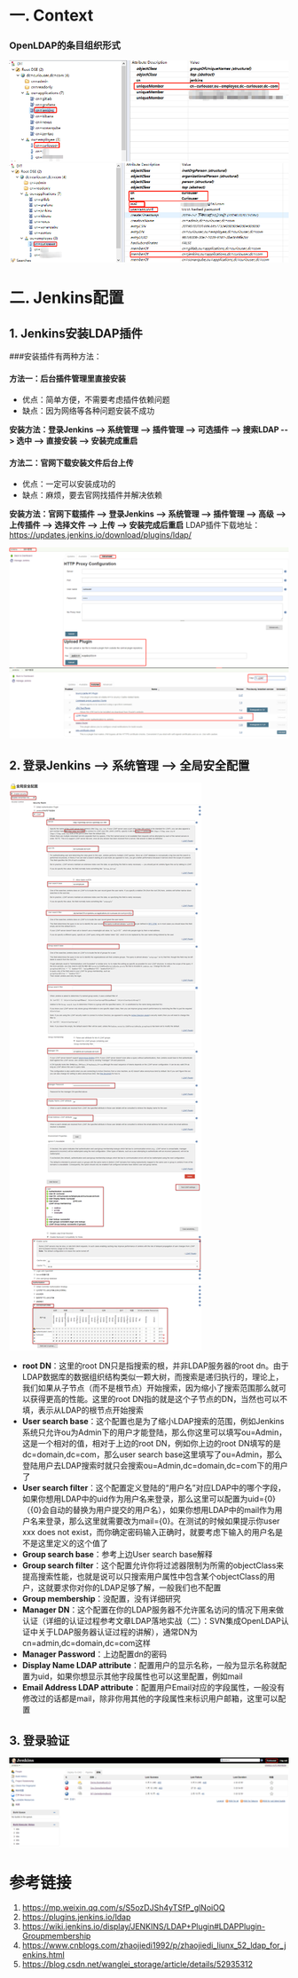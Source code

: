 # 一. Context

### OpenLDAP的条目组织形式

![](/assets/ldap-Jenkins对接LDAP-1.png)
![](/assets/ldap-Jenkins对接LDAP-2.png)

# 二. Jenkins配置

## 1. Jenkins安装LDAP插件

###安装插件有两种方法：

#### 方法一：后台插件管理里直接安装
- 优点：简单方便，不需要考虑插件依赖问题
- 缺点：因为网络等各种问题安装不成功

**安装方法：登录Jenkins --> 系统管理 --> 插件管理 --> 可选插件 --> 搜索LDAP --> 选中 --> 直接安装 --> 安装完成重启**

#### 方法二：官网下载安装文件后台上传
- 优点：一定可以安装成功的
- 缺点：麻烦，要去官网找插件并解决依赖

**安装方法：官网下载插件 --> 登录Jenkins --> 系统管理 --> 插件管理 --> 高级 --> 上传插件 --> 选择文件 --> 上传 --> 安装完成后重启**
LDAP插件下载地址：https://updates.jenkins.io/download/plugins/ldap/

![](/assets/ldap-Jenkins对接LDAP-3.png)
![](/assets/ldap-Jenkins对接LDAP-4.png)

## 2. 登录Jenkins --> 系统管理 --> 全局安全配置

![](/assets/ldap-Jenkins对接LDAP-5.png)

- **root DN**：这里的root DN只是指搜索的根，并非LDAP服务器的root dn。由于LDAP数据库的数据组织结构类似一颗大树，而搜索是递归执行的，理论上，我们如果从子节点（而不是根节点）开始搜索，因为缩小了搜索范围那么就可以获得更高的性能。这里的root DN指的就是这个子节点的DN，当然也可以不填，表示从LDAP的根节点开始搜索
- **User search base**：这个配置也是为了缩小LDAP搜索的范围，例如Jenkins系统只允许ou为Admin下的用户才能登陆，那么你这里可以填写ou=Admin，这是一个相对的值，相对于上边的root DN，例如你上边的root DN填写的是dc=domain,dc=com，那么user search base这里填写了ou=Admin，那么登陆用户去LDAP搜索时就只会搜索ou=Admin,dc=domain,dc=com下的用户了
- **User search filter**：这个配置定义登陆的“用户名”对应LDAP中的哪个字段，如果你想用LDAP中的uid作为用户名来登录，那么这里可以配置为uid={0}（{0}会自动的替换为用户提交的用户名），如果你想用LDAP中的mail作为用户名来登录，那么这里就需要改为mail={0}。在测试的时候如果提示你user xxx does not exist，而你确定密码输入正确时，就要考虑下输入的用户名是不是这里定义的这个值了
- **Group search base**：参考上边User search base解释
- **Group search filter**：这个配置允许你将过滤器限制为所需的objectClass来提高搜索性能，也就是说可以只搜索用户属性中包含某个objectClass的用户，这就要求你对你的LDAP足够了解，一般我们也不配置
- **Group membership**：没配置，没有详细研究
- **Manager DN**：这个配置在你的LDAP服务器不允许匿名访问的情况下用来做认证（详细的认证过程参考文章LDAP落地实战（二）：SVN集成OpenLDAP认证中关于LDAP服务器认证过程的讲解），通常DN为cn=admin,dc=domain,dc=com这样
- **Manager Password**：上边配置dn的密码
- **Display Name LDAP attribute**：配置用户的显示名称，一般为显示名称就配置为uid，如果你想显示其他字段属性也可以这里配置，例如mail
- **Email Address LDAP attribute**：配置用户Email对应的字段属性，一般没有修改过的话都是mail，除非你用其他的字段属性来标识用户邮箱，这里可以配置

## 3. 登录验证

![](/assets/ldap-Jenkins对接LDAP-6.png)

# 参考链接

1. https://mp.weixin.qq.com/s/S5ozDJSh4yTSfP_glNoiOQ
2. https://plugins.jenkins.io/ldap
3. https://wiki.jenkins.io/display/JENKINS/LDAP+Plugin#LDAPPlugin-Groupmembership
4. https://www.cnblogs.com/zhaojiedi1992/p/zhaojiedi_liunx_52_ldap_for_jenkins.html
5. https://blog.csdn.net/wanglei_storage/article/details/52935312